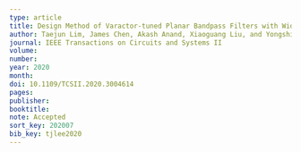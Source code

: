 ```yaml
---
type: article
title: Design Method of Varactor-tuned Planar Bandpass Filters with Wide Tunable Frequency Range and Single Bias Control
author: Taejun Lim, James Chen, Akash Anand, Xiaoguang Liu, and Yongshik Lee
journal: IEEE Transactions on Circuits and Systems II
volume:
number:
year: 2020
month:
doi: 10.1109/TCSII.2020.3004614
pages:
publisher:
booktitle:
note: Accepted
sort_key: 202007
bib_key: tjlee2020
---
```

